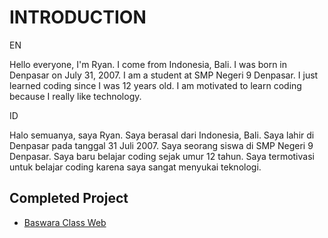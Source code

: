 # INTRODUCTION
EN

Hello everyone, I'm Ryan. I come from Indonesia, Bali. I was born in Denpasar on July 31, 2007. I am a student at SMP Negeri 9 Denpasar. I just learned coding since I was 12 years old. I am motivated to learn coding because I really like technology.

ID

Halo semuanya, saya Ryan. Saya berasal dari Indonesia, Bali. Saya lahir di Denpasar pada tanggal 31 Juli 2007. Saya seorang siswa di SMP Negeri 9 Denpasar. Saya baru belajar coding sejak umur 12 tahun. Saya termotivasi untuk belajar coding karena saya sangat menyukai teknologi.

## Completed Project
- [Baswara Class Web](https://ryyanna.github.io/baswara/)
